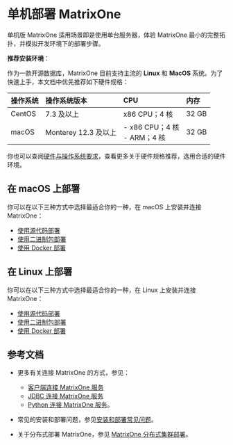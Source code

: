 # **单机部署 MatrixOne**

单机版 MatrixOne 适用场景即是使用单台服务器，体验 MatrixOne 最小的完整拓扑，并模拟开发环境下的部署步骤。

**推荐安装环境**：

作为一款开源数据库，MatrixOne 目前支持主流的 **Linux** 和 **MacOS** 系统。为了快速上手，本文档中优先推荐如下硬件规格：

|操作系统 |操作系统版本 | CPU     | 内存 |
| :------ |:------ | :------ | :----- |
|CentOS| 7.3 及以上 | x86 CPU；4 核 | 32 GB |
|macOS| Monterey 12.3 及以上 | - x86 CPU；4 核<br>- ARM；4 核 | 32 GB |

你也可以查阅[硬件与操作系统要求](../FAQs/deployment-faqs.md)，查看更多关于硬件规格推荐，选用合适的硬件环境。

## **在 macOS 上部署**

你可以在以下三种方式中选择最适合你的一种，在 macOS 上安装并连接 MatrixOne：

- [使用源代码部署](install-on-macos/install-on-macos-method1.md)
- [使用二进制包部署](install-on-macos/install-on-macos-method2.md)
- [使用 Docker 部署](install-on-macos/install-on-macos-method3.md)

## **在 Linux 上部署**

你可以在以下三种方式中选择最适合你的一种，在 Linux 上安装并连接 MatrixOne：

- [使用源代码部署](install-on-linux/install-on-linux-method1.md)
- [使用二进制包部署](install-on-linux/install-on-linux-method2.md)
- [使用 Docker 部署](install-on-linux/install-on-linux-method3.md)

## 参考文档

- 更多有关连接 MatrixOne 的方式，参见：

    * [客户端连接 MatrixOne 服务](../Develop/connect-mo/database-client-tools.md)
    * [JDBC 连接 MatrixOne 服务](../Develop/connect-mo/java-connect-to-matrixone/connect-mo-with-jdbc.md)
    * [Python 连接 MatrixOne 服务](../Develop/connect-mo/python-connect-to-matrixone.md)。

- 常见的安装和部署问题，参见[安装和部署常见问题](../FAQs/deployment-faqs.md)。

- 关于分布式部署 MatrixOne，参见 [MatrixOne 分布式集群部署](../Deploy/deploy-MatrixOne-cluster.md)。

